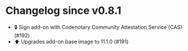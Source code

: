 # Changelog since v0.8.1
- 🔒 Sign add-on with Codenotary Community Attestation Service (CAS) (#192) 
- ⬆️ Upgrades add-on base image to 11.1.0 (#191) 

